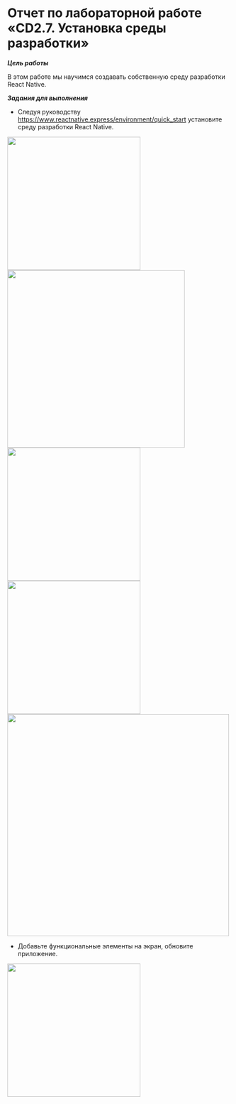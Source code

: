 # Отчет по лабораторной работе «CD2.7. Установка среды разработки»

***Цель работы***

В этом работе мы научимся создавать собственную  среду разработки React Native. 

***Задания для выполнения***

- Следуя руководству https://www.reactnative.express/environment/quick_start установите среду разработки React Native.

<img src="https://user-images.githubusercontent.com/90133237/165904765-23c43a3c-9159-4c56-a4c3-bb9e38c4e770.png" width="300" />

<img src="https://user-images.githubusercontent.com/90133237/165905208-65934cb3-1e1c-4f53-b9b8-ac807ee62724.png" width="400" />

<img src="https://user-images.githubusercontent.com/90133237/165905467-ff4f93bf-5e58-4391-9397-b6ac5ebfea5f.png" width="300" />

<img src="https://user-images.githubusercontent.com/90133237/165905826-07a24f4a-c1fa-4c38-8ddb-ad82471558ef.png" width="300" />

<img src="https://user-images.githubusercontent.com/90133237/165905899-e783712d-932f-43ea-b231-f3c102f6d595.png" width="500" />

- Добавьте функциональные элементы на экран, обновите приложение.

<img src="https://user-images.githubusercontent.com/90133237/165977583-7f0bad6e-9fe9-4557-a83b-a70e6b853e20.gif" width="300" />




